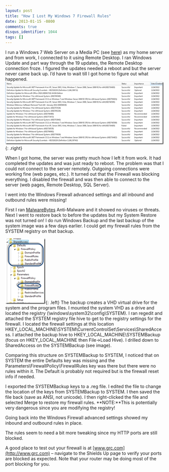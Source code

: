 ```yaml
---
layout: post
title: "How I Lost My Windows 7 Firewall Rules"
date: 2013-01-15 -0800
comments: true
disqus_identifier: 1044
tags: []
---
```

I run a Windows 7 Web Server on a Media PC (see
[here](/archive/2011/02/23/fatal-error-c0000034-installing-windows-7-sp1.aspx))
as my home server and from work, I connected to it using Remote Desktop.
I ran Windows Update and part way through the 19 updates, the Remote
Desktop connection froze. I figured the updates needed a reboot and but
the server never came back up. I’d have to wait till I got home to
figure out what happened.
[![Updates1](/images/blogs_webguild_com/Windows-Live-Writer/How-I-Lost-My-Windows-7-Firewall-Rules_11E6E/Updates1_thumb.png "Updates1")](/images/blogs_webguild_com/Windows-Live-Writer/How-I-Lost-My-Windows-7-Firewall-Rules_11E6E/Updates1_2.png){: .right}

When I got home, the server was pretty much how I left it from work. It
had completed the updates and was just ready to reboot. The problem was
that I could not connect to the server remotely. Outgoing connections
were working fine (web pages, etc.). It turned out that the Firewall was
blocking everything. I disabled the firewall and was then able to
connect to the server (web pages, Remote Desktop, SQL Server).

I went into the Windows Firewall advanced settings and all inbound and
outbound rules were missing!

First I ran [MalwareBytes](http://malwarebytes.org) Anti-Malware and it
showed no viruses or threats. Next I went to restore back to before the
updates but my System Restore was not turned on! I do run Windows Backup
and the last backup of the system image was a few days earlier. I could
get my firewall rules from the SYSTEM registry on that backup.

[![FirewallReg](/images/blogs_webguild_com/Windows-Live-Writer/How-I-Lost-My-Windows-7-Firewall-Rules_11E6E/FirewallReg_thumb.png "FirewallReg")](/images/blogs_webguild_com/Windows-Live-Writer/How-I-Lost-My-Windows-7-Firewall-Rules_11E6E/FirewallReg_2.png){: .left}
The backup creates a VHD virtual drive for the system and the program files.
I mounted the system VHD as a drive and located the registry
(\\windows\\system32\\config\\SYSTEM). I ran regedit and attached the
SYSTEM registry file hive to get to the registry settings for the
firewall. I located the firewall settings at this location
HKEY\_LOCAL\_MACHINE\\SYSTEM\\CurrentControlSet\\Services\\SharedAccess.
I attached the backup hive to HKEY\_LOCAL\_MACHINE\\SYSTEMBackup (focus
on HKEY\_LOCAL\_MACHINE then File-\>Load Hive). I drilled down to
SharedAccess on the SYSTEMBackup (see image).

Comparing this structure on SYSTEMBackup to SYSTEM, I noticed that on
SYSTEM the entire Defaults key was missing and the
Parameters\\FirewallPolicy\\FirewallRules key was there but there were
no rules within it. The Default is probably not required but is the
firewall reset info if needed.

I exported the SYSTEMBackup keys to a .reg file. I edited the file to
change the location of the keys from SYSTEMBackup to SYSTEM. I then
saved the file back (save as ANSI, not unicode). I then right-clicked
the file and selected Merge to restore my firewall rules. **NOTE:**This
is potentially very dangerous since you are modifying the registry!

Going back into the Windows Firewall advanced settings showed my inbound
and outbound rules in place.

The rules seem to need a bit more tweaking since my HTTP ports are still
blocked.

A good place to test out your firewall is at
[www.grc.com](http://www.grc.com) – navigate to the Shields Up page to
verify your ports are blocked as expected. Note that your router may be
doing most of the port blocking for you.
